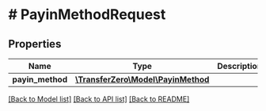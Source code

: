 # # PayinMethodRequest

## Properties

Name | Type | Description | Notes
------------ | ------------- | ------------- | -------------
**payin_method** | [**\TransferZero\Model\PayinMethod**](PayinMethod.md) |  | [optional] 

[[Back to Model list]](../../README.md#documentation-for-models) [[Back to API list]](../../README.md#documentation-for-api-endpoints) [[Back to README]](../../README.md)


